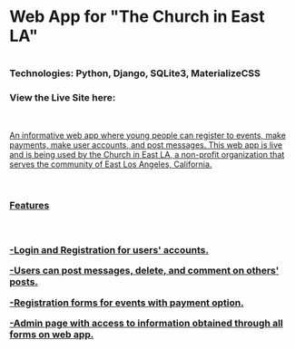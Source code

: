 <h1>Web App for "The Church in East LA" <h1>
<h3>Technologies: Python, Django, SQLite3, MaterializeCSS<h3>
  <h3>View the Live Site here: <a href="http://www.eastlayouth.com/"></h3>
  <br>
<p> An informative web app where young people can register to events, make payments, make user accounts, and post messages. This web app is live and is being used by the Church in East LA, a non-profit organization that serves the community of East Los Angeles, California. <p>
<br>
<h3>Features<h3>
  <br>
<p>-Login and Registration for users' accounts.<p>
<p>-Users can post messages, delete, and comment on others' posts.<p>
<p>-Registration forms for events with payment option.<p>
<p>-Admin page with access to information obtained through all forms on web app.<p>
